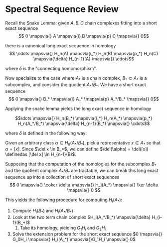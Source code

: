# Spectral Sequence Review

Recall the Snake Lemma: given $A,B,C$ chain complexes fitting into a short exact sequence
$$ 0 \mapsvia{} A \mapsvia{i} B \mapsvia{p} C \mapsvia{} 0$$

there is a canonical long exact sequence in homology
$$ \cdots \mapsvia{} H_n(A) \mapsvia{i_*} H_n(B) \mapsvia{p_*} H_n(C) \mapsvia{\delta} H_{n-1}(A) \mapsvia{} \cdots$$

where $\delta$ is the "connecting homomorphism".



Now specialize to the case where $A_*$ is a chain complex, $B_* \subset A_*$ is a subcomplex, and consider the quotient $A_*/B_*$. We have a short exact sequence
$$ 0 \mapsvia{} B_* \mapsvia{i} A_* \mapsvia{p} A_*/B_* \mapsvia{} 0$$ 

Applying the snake lemma yields the long exact sequence in homology

$$\dots \mapsvia{} H_n(B_*) \mapsvia{i_*} H_n(A_*) \mapsvia{p_*} H_n(A_*/B_*) \mapsvia{\delta} H_{n-1}(B_*) \mapsvia{} \cdots$$

where $\delta$ is defined in the following way:

Given an arbitrary class $\alpha \in H_n(A_*/B_*)$, pick a representative $x \in A_*$ so that $\alpha = [x]$. Since $\del x \in B_*$, we can define 
$\del(\alpha) = \del([x]) \definedas [\del x] \in H_{n-1}(B)$.

Supposing that the computation of the homologies for the subcomplex $B_*$ and the quotient complex $A_*/B_*$ are tractable, we can break this long exact sequence up into a collection of short exact sequences
$$ 0 \mapsvia{} \coker \delta \mapsvia{} H_i(A_*) \mapsvia{} \ker \delta \mapsvia{} 0 $$

This yields the following procedure for computing $H_i(A_*)$:

1. Compute $H_i(B_*)$ and $H_i(A_*/B_*)$
2. Look at the two term chain complex $H_i(A_*/B_*) \mapsvia{\delta} H_{i-1}(B_*)$
   1. Take its homology, yielding $G_1H_i$ and $G_2H_i$
3. Solve the extension problem for the short exact sequence $0 \mapsvia{} G_0H_i \mapsvia{} H_i(A_*) \mapsvia{}G_1H_i \mapsvia{} 0$



